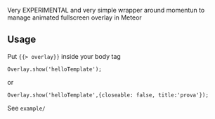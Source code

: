 Very EXPERIMENTAL and very simple wrapper around momentun to manage animated fullscreen overlay in Meteor

## Usage

Put `{{> overlay}}` inside your body tag

`Overlay.show('helloTemplate');`

or

`Overlay.show('helloTemplate',{closeable: false, title:'prova'});`

See `example/`